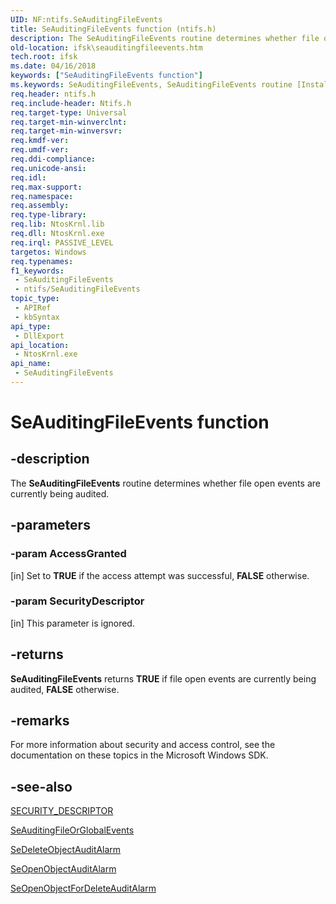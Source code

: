 ```yaml
---
UID: NF:ntifs.SeAuditingFileEvents
title: SeAuditingFileEvents function (ntifs.h)
description: The SeAuditingFileEvents routine determines whether file open events are currently being audited.
old-location: ifsk\seauditingfileevents.htm
tech.root: ifsk
ms.date: 04/16/2018
keywords: ["SeAuditingFileEvents function"]
ms.keywords: SeAuditingFileEvents, SeAuditingFileEvents routine [Installable File System Drivers], ifsk.seauditingfileevents, ntifs/SeAuditingFileEvents, seref_b4b8468e-cfb2-4685-9811-2b2733e9fb36.xml
req.header: ntifs.h
req.include-header: Ntifs.h
req.target-type: Universal
req.target-min-winverclnt: 
req.target-min-winversvr: 
req.kmdf-ver: 
req.umdf-ver: 
req.ddi-compliance: 
req.unicode-ansi: 
req.idl: 
req.max-support: 
req.namespace: 
req.assembly: 
req.type-library: 
req.lib: NtosKrnl.lib
req.dll: NtosKrnl.exe
req.irql: PASSIVE_LEVEL
targetos: Windows
req.typenames: 
f1_keywords:
 - SeAuditingFileEvents
 - ntifs/SeAuditingFileEvents
topic_type:
 - APIRef
 - kbSyntax
api_type:
 - DllExport
api_location:
 - NtosKrnl.exe
api_name:
 - SeAuditingFileEvents
---
```


# SeAuditingFileEvents function


## -description

The <b>SeAuditingFileEvents</b> routine determines whether file open events are currently being audited.

## -parameters

### -param AccessGranted 

[in]
Set to <b>TRUE</b> if the access attempt was successful, <b>FALSE</b> otherwise.

### -param SecurityDescriptor 

[in]
This parameter is ignored.

## -returns

<b>SeAuditingFileEvents</b> returns <b>TRUE</b> if file open events are currently being audited, <b>FALSE</b> otherwise.

## -remarks

For more information about security and access control, see the documentation on these topics in the Microsoft Windows SDK.

## -see-also

<a href="/windows-hardware/drivers/ddi/ntifs/ns-ntifs-_security_descriptor">SECURITY_DESCRIPTOR</a>



<a href="/windows-hardware/drivers/ddi/ntifs/nf-ntifs-seauditingfileorglobalevents">SeAuditingFileOrGlobalEvents</a>



<a href="/windows-hardware/drivers/ddi/ntifs/nf-ntifs-sedeleteobjectauditalarm">SeDeleteObjectAuditAlarm</a>



<a href="/windows-hardware/drivers/ddi/ntifs/nf-ntifs-seopenobjectauditalarm">SeOpenObjectAuditAlarm</a>



<a href="/windows-hardware/drivers/ddi/ntifs/nf-ntifs-seopenobjectfordeleteauditalarm">SeOpenObjectForDeleteAuditAlarm</a>
